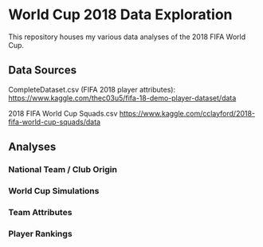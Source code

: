 # World Cup 2018 Data Exploration

This repository houses my various data analyses of the 2018 FIFA World Cup.

## Data Sources

CompleteDataset.csv (FIFA 2018 player attributes):
https://www.kaggle.com/thec03u5/fifa-18-demo-player-dataset/data

2018 FIFA World Cup Squads.csv
https://www.kaggle.com/cclayford/2018-fifa-world-cup-squads/data

## Analyses

### National Team / Club Origin

### World Cup Simulations

### Team Attributes

### Player Rankings
